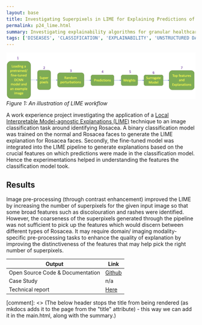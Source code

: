 ```yaml
---
layout: base
title: Investigating Superpixels in LIME for Explaining Predictions of Facial Images
permalink: p24_lime.html
summary: Investigating explainability algorithms for granular healthcare images
tags: ['DISEASES', 'CLASSIFICATION', 'EXPLAINABILITY', 'UNSTRUCTURED DATA', 'VISUAL DATA', 'COMPLETE', 'EXPERIMENTAL']
---
```


![From left to right connected by arrows: 1. Loading a pretrained/fine-tuned DCNN model and an example image. 2. Super pixels. 3. Random Perturbations. 4. Predictions. 5. Weights. 6. Surrogate Model. 7. Top Features and Explanations](../images/LIME-workflow.png)
*Figure 1: An illustration of LIME workflow*

A work experience project investigating the application of a [Local Interpretable Model-agnostic Explanations (LIME)](https://arxiv.org/abs/1602.04938) technique to an image classification task around identifying Rosacea.  A binary classification model was trained on the normal and Rosacea faces to generate the LIME explanation for Rosacea faces. Secondly, the fine-tuned model was integrated into the LIME pipeline to generate explanations based on the crucial features on which predictions were made in the classification model. Hence the experimentations helped in understanding the features the classification model took.

## Results

Image pre-processing (through contrast enhancement) improved the LIME by increasing the number of superpixels for the given input image so that some broad features such as discolouration and rashes were identified.   However, the coarseness of the superpixels generated through the pipeline was not sufficient to pick up the  features which would discern between different types of Rosacea.  It may require domain/ imaging modality-specific pre-processing tasks to enhance the quality of explanation by improving the distinctiveness of the features that may help pick the right number of superpixels.

| Output | Link |
| ---- | ---- |
| Open Source Code & Documentation | [Github](https://github.com/nhsx/LIME-XAI-Facial-Disease-Classification) |
| Case Study | n/a |
| Technical report | [Here](https://github.com/nhsx/LIME-XAI-Facial-Disease-Classification/blob/main/reports/report_AM.pdf) |

[comment]: <> (The below header stops the title from being rendered (as mkdocs adds it to the page from the "title" attribute) - this way we can add it in the main.html, along with the summary.)
#
